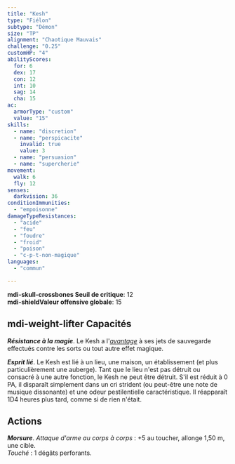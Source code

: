 ```yaml
---
title: "Kesh"
type: "Fiélon"
subtype: "Démon"
size: "TP"
alignment: "Chaotique Mauvais"
challenge: "0.25"
customHP: "4"
abilityScores:
  for: 6
  dex: 17
  con: 12
  int: 10
  sag: 14
  cha: 15
ac:
  armorType: "custom"
  value: "15"
skills:
  - name: "discretion"
  - name: "perspicacite"
    invalid: true
    value: 3
  - name: "persuasion"
  - name: "supercherie"
movement:
  walk: 6
  fly: 12
senses:
  darkvision: 36
conditionImmunities:
  - "empoisonne"
damageTypeResistances:
  - "acide"
  - "feu"
  - "foudre"
  - "froid"
  - "poison"
  - "c-p-t-non-magique"
languages:
  - "commun"

---
```

**<v-icon>mdi-skull-crossbones</v-icon> Seuil de critique**: 12      
**<v-icon>mdi-shield</v-icon>Valeur offensive globale**: 15   
## <v-icon>mdi-weight-lifter</v-icon> Capacités
_**Résistance à la magie**_. Le Kesh a l'[_avantage_](/utiliser-les-caracteristiques/#avantage-et-desavantage) à ses jets de sauvegarde effectués contre les sorts ou tout autre effet magique.

_**Esprit lié**_. Le Kesh est lié à un lieu, une maison, un établissement (et plus particulièrement une auberge). Tant que le lieu n'est pas détruit ou consacré à une autre fonction, le Kesh ne peut être détruit. S'il est réduit à 0 PA, il disparaît simplement dans un cri strident (ou peut-être une note de musique dissonante) et une odeur pestilentielle caractéristique. Il réapparaît 1D4 heures plus tard, comme si de rien n'était.

## Actions
_**Morsure**_. _Attaque d'arme au corps à corps_ : +5 au toucher, allonge 1,50 m, une cible.  
_Touché_ : 1 dégâts perforants.
